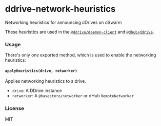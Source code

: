 # ddrive-network-heuristics
Networking heuristics for announcing dDrives on dSwarm

These heuristics are used in the [`@ddrive/daemon-client`](https://github.com/dwebprotocol/ddrive-daemon-client) and [`@dhub/ddrive`](https://github.com/dwebprotocol/ddrive-service).

### Usage
There's only one exported method, which is used to enable the networking heuristics:

#### `applyHeuristics(drive, networker)`

Applies networking heuristics to a drive.

- `drive`: A DDrive instance
- `networker`: A `@basestore/networker` or dHub `RemoteNetworker`

### License
MIT
